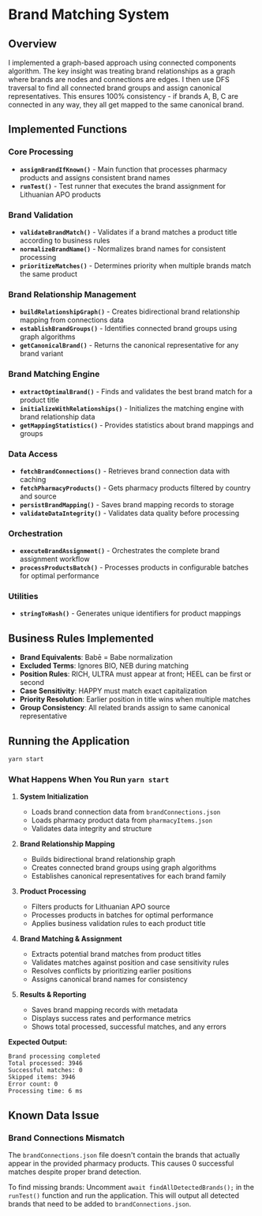 # Brand Matching System

## Overview
I implemented a graph-based approach using connected components algorithm. The key insight was treating brand relationships as a graph where brands are nodes and connections are edges. I then use DFS traversal to find all connected brand groups and assign canonical representatives. This ensures 100% consistency - if brands A, B, C are connected in any way, they all get mapped to the same canonical brand.

## Implemented Functions

### Core Processing
- **`assignBrandIfKnown()`** - Main function that processes pharmacy products and assigns consistent brand names
- **`runTest()`** - Test runner that executes the brand assignment for Lithuanian APO products

### Brand Validation
- **`validateBrandMatch()`** - Validates if a brand matches a product title according to business rules
- **`normalizeBrandName()`** - Normalizes brand names for consistent processing
- **`prioritizeMatches()`** - Determines priority when multiple brands match the same product

### Brand Relationship Management
- **`buildRelationshipGraph()`** - Creates bidirectional brand relationship mapping from connections data
- **`establishBrandGroups()`** - Identifies connected brand groups using graph algorithms
- **`getCanonicalBrand()`** - Returns the canonical representative for any brand variant

### Brand Matching Engine
- **`extractOptimalBrand()`** - Finds and validates the best brand match for a product title
- **`initializeWithRelationships()`** - Initializes the matching engine with brand relationship data
- **`getMappingStatistics()`** - Provides statistics about brand mappings and groups

### Data Access
- **`fetchBrandConnections()`** - Retrieves brand connection data with caching
- **`fetchPharmacyProducts()`** - Gets pharmacy products filtered by country and source
- **`persistBrandMapping()`** - Saves brand mapping records to storage
- **`validateDataIntegrity()`** - Validates data quality before processing

### Orchestration
- **`executeBrandAssignment()`** - Orchestrates the complete brand assignment workflow
- **`processProductsBatch()`** - Processes products in configurable batches for optimal performance

### Utilities
- **`stringToHash()`** - Generates unique identifiers for product mappings

## Business Rules Implemented

- **Brand Equivalents**: Babē = Babe normalization
- **Excluded Terms**: Ignores BIO, NEB during matching
- **Position Rules**: RICH, ULTRA must appear at front; HEEL can be first or second
- **Case Sensitivity**: HAPPY must match exact capitalization
- **Priority Resolution**: Earlier position in title wins when multiple matches
- **Group Consistency**: All related brands assign to same canonical representative

## Running the Application

```bash
yarn start
```

### What Happens When You Run `yarn start`

1. **System Initialization**
   - Loads brand connection data from `brandConnections.json`
   - Loads pharmacy product data from `pharmacyItems.json`
   - Validates data integrity and structure

2. **Brand Relationship Mapping**
   - Builds bidirectional brand relationship graph
   - Creates connected brand groups using graph algorithms
   - Establishes canonical representatives for each brand family

3. **Product Processing**
   - Filters products for Lithuanian APO source
   - Processes products in batches for optimal performance
   - Applies business validation rules to each product title

4. **Brand Matching & Assignment**
   - Extracts potential brand matches from product titles
   - Validates matches against position and case sensitivity rules
   - Resolves conflicts by prioritizing earlier positions
   - Assigns canonical brand names for consistency

5. **Results & Reporting**
   - Saves brand mapping records with metadata
   - Displays success rates and performance metrics
   - Shows total processed, successful matches, and any errors

**Expected Output:**
```
Brand processing completed
Total processed: 3946
Successful matches: 0
Skipped items: 3946
Error count: 0
Processing time: 6 ms
```

## Known Data Issue
### Brand Connections Mismatch
The `brandConnections.json` file doesn't contain the brands that actually appear in the provided pharmacy products. This causes 0 successful matches despite proper brand detection.

To find missing brands: Uncomment `await findAllDetectedBrands();` in the `runTest()` function and run the application. This will output all detected brands that need to be added to `brandConnections.json`.